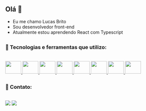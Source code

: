 ## Olá 👋

- Eu me chamo Lucas Brito
- Sou desenvolvedor front-end
- Atualmente estou aprendendo React com Typescript

##


### 🚀 Tecnologias e ferramentas que utilizo:
</br>
<div>
    <a href='https://html.com/'>
      <img src="https://skillicons.dev/icons?i=html" height="40" width="50"/>
    </a>
    <a href='https://www.w3.org/Style/CSS/Overview.en.html'>
      <img src="https://skillicons.dev/icons?i=css" height="40" width="50"/>
    </a>
    <a href='https://www.javascript.com/'>
      <img src="https://skillicons.dev/icons?i=js" height="40" width="50"/>
    </a>
    <a href='https://www.typescriptlang.org/'>
      <img src="https://skillicons.dev/icons?i=ts" height="40" width="50"/>
    </a>
    <a href='https://reactjs.org/'>
      <img src="https://skillicons.dev/icons?i=react" height="40" width="50"/>
    </a>
    <a href='http://tailwindcss.com/'>
      <img src="https://skillicons.dev/icons?i=tailwind" height="40" width="50"/>
    </a>
    <a href='https://mui.com/'>
      <img src="https://skillicons.dev/icons?i=materialui" height="40" width="50"/>
    </a>
    <a href='https://vitejs.dev/'>
      <img src="https://skillicons.dev/icons?i=vite" height="40" width="50"/>
    </a>
</div>
  
  ##
 
 ### 📱 Contato:
<div><br>
  <a href = "mailto:lucasbrito1@hotmail.com"><img src="https://img.shields.io/badge/Microsoft_Outlook-0078D4?style=for-the-badge&logo=microsoft-outlook&logoColor=white" target="_blank"></a>
  <a href="https://www.linkedin.com/in/lucassbrito1/" target="_blank"><img src="https://img.shields.io/badge/-LinkedIn-%230077B5?style=for-the-badge&logo=linkedin&logoColor=white" target="_blank"></a>
</div>
